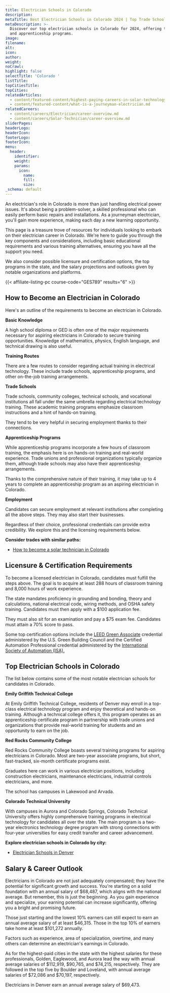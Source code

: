 ```yaml
---
title: Electrician Schools in Colorado
description:
metaTitle: Best Electrician Schools in Colorado 2024 | Top Trade Schools
metaDescription: >-
  Discover our top electrician schools in Colorado for 2024, offering training
  and apprenticeship programs.
image:
filename:
alt:
icon:
author:
weight:
noCrawl:
highlight: false
selectTitle: 'Colorado '
listTitle:
topCitiesTitle:
topCities:
relatedArticles:
  - content/featured-content/highest-paying-careers-in-solar-technology.md
  - content/featured-content/what-is-a-journeyman-electrician.md
relatedCareers:
  - content/careers/Electrician/career-overview.md
  - content/careers/Solar-Technician/career-overview.md
sliderPages:
headerLogo:
headerIcon:
footerLogo:
footerIcon:
menu:
  header:
    identifier:
    weight:
    params:
      icon:
        name:
        fill:
        size:
_schema: default
---
```

An electrician's role in Colorado is more than just handling electrical power issues. It's about being a problem-solver, a skilled professional who can easily perform basic repairs and installations. As a journeyman electrician, you'll gain more experience, making each day a new learning opportunity.

This page is a treasure trove of resources for individuals looking to embark on their electrician career in Colorado. We're here to guide you through the key components and considerations, including basic educational requirements and various training alternatives, ensuring you have all the support you need.

We also consider possible licensure and certification options, the top programs in the state, and the salary projections and outlooks given by notable organizations and platforms.

{{< affiliate-listing-pc course-code="GES789" results="6" >}}

## **How to Become an Electrician in Colorado**

Here's an outline of the requirements to become an electrician in Colorado.

**Basic Knowledge**

A high school diploma or GED is often one of the major requirements necessary for aspiring electricians in Colorado to secure training opportunities. Knowledge of mathematics, physics, English language, and technical drawing is also useful.

**Training Routes**

There are a few routes to consider regarding actual training in electrical technology. These include trade schools, apprenticeship programs, and other on-the-job training arrangements.

**Trade Schools**

Trade schools, community colleges, technical schools, and vocational institutions all fall under the same umbrella regarding electrical technology training. These academic training programs emphasize classroom instructions and a hint of hands-on training.

They tend to be very helpful in securing employment thanks to their connections.

**Apprenticeship Programs**

While apprenticeship programs incorporate a few hours of classroom training, the emphasis here is on hands-on training and real-world experience. Trade unions and professional organizations typically organize them, although trade schools may also have their apprenticeship arrangements.

Thanks to the comprehensive nature of their training, it may take up to 4 years to complete an apprenticeship program as an aspiring electrician in Colorado.

**Employment**

Candidates can secure employment at relevant institutions after completing all the above steps. They may also start their businesses.

Regardless of their choice, professional credentials can provide extra credibility. We explore this and the licensing requirements below.

**Consider trades with similar paths:**

* [How to become a solar technician in Colorado](https://toptradeschools.com/near-you/solar-technician/colorado/)

## **Licensure & Certification Requirements**

To become a licensed electrician in Colorado, candidates must fulfill the steps above. The goal is to acquire at least 288 hours of classroom training and 8,000 hours of work experience.

The state mandates proficiency in grounding and bonding, theory and calculations, national electrical code, wiring methods, and OSHA safety training. Candidates must then apply with a $100 application fee.

They must also sit for an examination and pay a $75 exam fee. Candidates must attain a 70% score to pass.

Some top certification options include the [LEED Green Associate](https://www.usgbc.org/credentials/leed-green-associate) credential administered by the U.S. Green Building Council and the Certified Automation Professional credential administered by the [International Society of Automation (ISA).](https://www.isa.org/)

## **Top Electrician Schools in Colorado**

The list below contains some of the most notable electrician schools for candidates in Colorado.

**Emily Griffith Technical College**

At Emily Griffith Technical College, residents of Denver may enroll in a top-class electrical technology program and enjoy theoretical and hands-on training. Although a technical college offers it, this program operates as an apprenticeship certificate program in partnership with trade unions and organizations that provide real-world training for students and an opportunity to earn on the job.

**Red Rocks Community College**

Red Rocks Community College boasts several training programs for aspiring electricians in Colorado. Most are two-year associate programs, but short, fast-tracked, six-month certificate programs exist.

Graduates here can work in various electrician positions, including construction electricians, maintenance electricians, industrial controls electricians, and more.

The school has campuses in Lakewood and Arvada.

**Colorado Technical University**

With campuses in Aurora and Colorado Springs, Colorado Technical University offers highly comprehensive training programs in electrical technology for candidates all over the state. The main program is a two-year electronics technology degree program with strong connections with four-year universities for easy credit transfer and career advancement.

**Explore electrician schools in Colorado by city:**

* [Electrician Schools in Denver](https://toptradeschools.com/near-you/electrician/colorado/denver/)

## **Salary & Career Outlook**

Electricians in Colorado are not just adequately compensated; they have the potential for significant growth and success. You're starting on a solid foundation with an annual salary of $68,487, which aligns with the national average. But remember, this is just the beginning. As you gain experience and specialize, your earning potential can increase significantly, offering you a bright and promising future.

Those just starting and the lowest 10% earners can still expect to earn an annual average salary of at least $46,315. Those in the top 10% of earners take home at least $101,272 annually.

Factors such as experience, area of specialization, overtime, and many others can determine an electrician's earnings in Colorado.

As for the highest-paid cities in the state with the highest salaries for these professionals, Golden, Eaglewood, and Aurora lead the way with annual average salaries of $112,919, $90,765, and $74,215, respectively. They are followed in the top five by Boulder and Loveland, with annual average salaries of $72,086 and $70,197, respectively.

Electricians in Denver earn an annual average salary of $69,473.